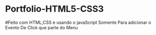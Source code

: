 ﻿# Portfolio-HTML5-CSS3
 
 #Feito com HTML,CSS e usando o javaScript Somente Para adicionar o Evento De Click que parte do Menu 
